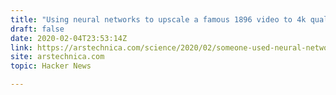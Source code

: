 ```yaml
---
title: "Using neural networks to upscale a famous 1896 video to 4k quality"
draft: false
date: 2020-02-04T23:53:14Z
link: https://arstechnica.com/science/2020/02/someone-used-neural-networks-to-upscale-a-famous-1896-video-to-4k-quality/?utm_medium=RSS&utm_source=hune
site: arstechnica.com
topic: Hacker News  

---
```

